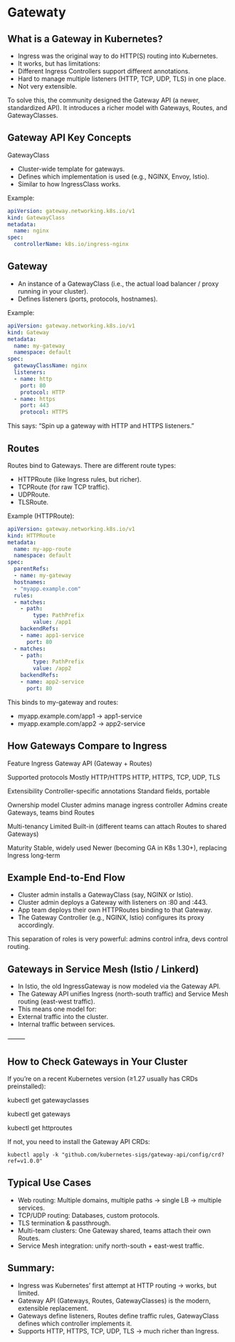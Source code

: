 # Gatewaty


## What is a Gateway in Kubernetes?
- Ingress was the original way to do HTTP(S) routing into Kubernetes.
- It works, but has limitations:
- Different Ingress Controllers support different annotations.
- Hard to manage multiple listeners (HTTP, TCP, UDP, TLS) in one place.
- Not very extensible.

To solve this, the community designed the Gateway API (a newer, standardized API).
It introduces a richer model with Gateways, Routes, and GatewayClasses.


## Gateway API Key Concepts

GatewayClass
- Cluster-wide template for gateways.
- Defines which implementation is used (e.g., NGINX, Envoy, Istio).
- Similar to how IngressClass works.

Example:
```yaml
apiVersion: gateway.networking.k8s.io/v1
kind: GatewayClass
metadata:
  name: nginx
spec:
  controllerName: k8s.io/ingress-nginx
```


## Gateway
- An instance of a GatewayClass (i.e., the actual load balancer / proxy running in your cluster).
- Defines listeners (ports, protocols, hostnames).

Example:
```yaml
apiVersion: gateway.networking.k8s.io/v1
kind: Gateway
metadata:
  name: my-gateway
  namespace: default
spec:
  gatewayClassName: nginx
  listeners:
  - name: http
    port: 80
    protocol: HTTP
  - name: https
    port: 443
    protocol: HTTPS
```
This says: “Spin up a gateway with HTTP and HTTPS listeners.”



## Routes

Routes bind to Gateways. There are different route types:
- HTTPRoute (like Ingress rules, but richer).
- TCPRoute (for raw TCP traffic).
- UDPRoute.
- TLSRoute.

Example (HTTPRoute):
```yaml
apiVersion: gateway.networking.k8s.io/v1
kind: HTTPRoute
metadata:
  name: my-app-route
  namespace: default
spec:
  parentRefs:
  - name: my-gateway
  hostnames:
  - "myapp.example.com"
  rules:
  - matches:
    - path:
        type: PathPrefix
        value: /app1
    backendRefs:
    - name: app1-service
      port: 80
  - matches:
    - path:
        type: PathPrefix
        value: /app2
    backendRefs:
    - name: app2-service
      port: 80
```
This binds to my-gateway and routes:
 - myapp.example.com/app1 → app1-service
 - myapp.example.com/app2 → app2-service



## How Gateways Compare to Ingress

Feature	Ingress	Gateway API (Gateway + Routes)

Supported protocols	Mostly HTTP/HTTPS	HTTP, HTTPS, TCP, UDP, TLS

Extensibility	Controller-specific annotations	Standard fields, portable

Ownership model	Cluster admins manage ingress controller	Admins create Gateways, teams bind Routes

Multi-tenancy	Limited	Built-in (different teams can attach Routes to shared Gateways)

Maturity	Stable, widely used	Newer (becoming GA in K8s 1.30+), replacing Ingress long-term




## Example End-to-End Flow
- 	Cluster admin installs a GatewayClass (say, NGINX or Istio).
- 	Cluster admin deploys a Gateway with listeners on :80 and :443.
- 	App team deploys their own HTTPRoutes binding to that Gateway.
- 	The Gateway Controller (e.g., NGINX, Istio) configures its proxy accordingly.

 This separation of roles is very powerful: admins control infra, devs control routing.



## Gateways in Service Mesh (Istio / Linkerd)
- In Istio, the old IngressGateway is now modeled via the Gateway API.
- The Gateway API unifies Ingress (north-south traffic) and Service Mesh routing (east-west traffic).
- This means one model for:
- External traffic into the cluster.
- Internal traffic between services.

⸻

## How to Check Gateways in Your Cluster

If you’re on a recent Kubernetes version (≥1.27 usually has CRDs preinstalled):

kubectl get gatewayclasses

kubectl get gateways

kubectl get httproutes

If not, you need to install the Gateway API CRDs:

`kubectl apply -k "github.com/kubernetes-sigs/gateway-api/config/crd?ref=v1.0.0"`




## Typical Use Cases
-	Web routing: Multiple domains, multiple paths → single LB → multiple services.
-	TCP/UDP routing: Databases, custom protocols.
-	TLS termination & passthrough.
-	Multi-team clusters: One Gateway shared, teams attach their own Routes.
-	Service Mesh integration: unify north-south + east-west traffic.


## Summary:
- Ingress was Kubernetes’ first attempt at HTTP routing → works, but limited.
- Gateway API (Gateways, Routes, GatewayClasses) is the modern, extensible replacement.
- Gateways define listeners, Routes define traffic rules, GatewayClass defines which controller implements it.
- Supports HTTP, HTTPS, TCP, UDP, TLS → much richer than Ingress.

